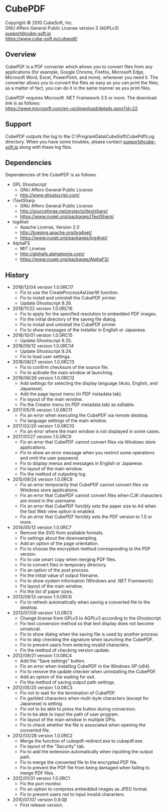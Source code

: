 # CubePDF

Copyright © 2010 CubeSoft, Inc.  
GNU Affero General Public License version 3 (AGPLv3)  
support@cube-soft.jp  
https://www.cube-soft.jp/cubepdf/

## Overview

CubePDF is a PDF converter which allows you to convert files from any applications
(for example, Google Chrome, Firefox, Microsoft Edge, Microsoft Word, Excel,
PowerPoint, and more), whenever you need it.
The converter allows you to convert the files as easy as you can print the files;
as a matter of fact, you can do it in the same manner as you print files. 

CubePDF requires Microsoft .NET Framework 3.5 or more.
The download link is as follows:  
https://www.microsoft.com/en-us/download/details.aspx?id=22

## Support

CubePDF outputs the log to the C:\ProgramData\CubeSoft\CubePdf\Log directory.
When you have some troubles, please contact support@cube-soft.jp along with these log files.

## Dependencies

Dependencies of the CubePDF is as follows.

* GPL Ghostscript
    - GNU Affero General Public License
    - http://www.ghostscript.com/
* iTextSharp
    - GNU Affero General Public License
    - http://sourceforge.net/projects/itextsharp/
    - https://www.nuget.org/packages/iTextSharp/
* log4net
    - Apache License, Version 2.0
    - http://logging.apache.org/log4net/
    - https://www.nuget.org/packages/log4net/
* AlphaFS
    - MIT License
    - http://alphafs.alphaleonis.com/
    - https://www.nuget.org/packages/AlphaFS/

## History

* 2018/12/04 version 1.0.0RC17
    - Fix to use the CreateProcessAsUserW function.
    - Fix to install and uninstall the CubePDF printer.
    - Update Ghostscript 9.26.
* 2018/11/22 version 1.0.0RC16
    - Fix to apply for the specified resolution to embedded PDF images.
    - Fix the initial directory of the saving file dialog.
    - Fix to install and uninstall the CubePDF printer.
    - Fix to show messages of the installer in English or Japanese.
* 2018/10/01 version 1.0.0RC15
    - Update Ghostscript 9.25.
* 2018/09/12 version 1.0.0RC14
    - Update Ghostscript 9.24.
    - Fix to load user settings.
* 2018/08/27 version 1.0.0RC13
    - Fix to confirm checksum of the source file.
    - Fix to activate the main window at launching.
* 2018/06/26 version 1.0.0RC12
    - Add settings for selecting the display language (Auto, English, and Japanese).
    - Add the page layout menu (in PDF metadata tab).
    - Fix layout of the main window.
    - Fix the Creator menu (in PDF metadata tab) as editable.
* 2017/05/15 version 1.0.0RC11
    - Fix an error when executing the CubePDF via remote desktop.
    - Fix language settings of the main window.
* 2017/02/20 version 1.0.0RC10
    - Fix an error where the main window is not displayed in some cases.
* 2017/01/27 version 1.0.0RC9
    - Fix an error that CubePDF cannot convert files via Windows store applications.
    - Fix to show an error message when you restrict some operations and omit the user password.
    - Fix to display menus and messages in English or Japanese.
    - Fix layout of the main window.
    - Fix the method of outputing log.
* 2015/09/24 version 1.0.0RC8
    - Fix an error temporarily that CubePDF cannot convert files via Windows store applications.
    - Fix an error that CubePDF cannot convert files when CJK characters are mixed in the username.
    - Fix an error that CubePDF forcibly sets the paper size to A4 when the fast Web view option is enabled.
    - Fix an error that CubePDF forcibly sets the PDF version to 1.5 or more.
* 2014/05/12 version 1.0.0RC7
    - Remove the SVG from available formats.
    - Fix settings about the downsampling.
    - Add an option of the page orientation.
    - Fix to choose the encryption method corresponding to the PDF version.
    - Fix to use smart copy when merging PDF files.
    - Fix to convert files in temporary directory.
    - Fix an option of the post process.
    - Fix the initial value of output filename.
    - Fix to show system information (Windows and .NET Framework).
    - Fix layout of the main window.
    - Fix the list of paper sizes.
* 2013/08/13 version 1.0.0RC6
    - Fix to refresh automatically when saving a converted file to the desktop.
* 2013/07/09 version 1.0.0RC5
    - Change license from GPLv3 to AGPLv3 according to the Ghostscript.
    - Fix text conversion method so that text display does not become unnatural.
    - Fix to show dialog when the saving file is used by another process.
    - Fix to skip checking the signature when launching the CubePDF.
    - Fix to prevent users from entering invalid characters.
    - Fix the method of checking version update.
* 2012/09/21 version 1.0.0RC4
    - Add the "Save settings" button.
    - Fix an error when installing CubePDF in the Windows XP (x64).
    - Fix to remove the update checker when uninstalling the CubePDF.
    - Add an option of the waiting for exit.
    - Fix the method of saving output path settings.
* 2012/05/25 version 1.0.0RC3
    - Fix not to wait for the termination of CubePDF.
    - Fix garbled characters when multi-byte characters (except for Japanese) is setting.
    - Fix not to be able to press the button during conversion.
    - Fix to be able to input the path of user program.
    - Fix layout of the main window in multiple DPIs.
    - Fix to check whether the file is associated when opening the converted file.
* 2012/03/28 version 1.0.0RC2
    - Merge the function of cubepdf-redirect.exe to cubepdf.exe.
    - Fix layout of the "Security" tab.
    - Fix to add the extension automatically when inputting the output path.
    - Fix to merge the converted file to the encrypted PDF file.
    - Fix to prevent the PDF file from being damaged when failing to merge PDF files.
* 2012/01/31 version 1.0.0RC1
    - Fix the port monitor.
    - Fix an option to compress embedded images as JPEG format.
    - Fix to prevent users not to input invalid characters.
* 2010/07/07 version 0.9.0β
    - First release version.
